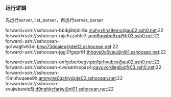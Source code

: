 ### 运行逻辑
先运行server_list_parser，再运行server_parser

forward=ssh://sshocean-bbdg9djdlr8a:muhyxhhz8emc@au02.ssh0.net:22
forward=ssh://sshocean-rajchzzobfc7:sqm8qgsbu8xq@fr03.ssh0.net:22
forward=ssh://sshocean-qo1wagllv63m:bhwj73doaieq@de02.sshocean.net:22
forward=ssh://sshocean-jggi0fgqpr6f:thhgve0x6veu@nl01.sshocean.net:22

forward=ssh://sshocean-onfgcberbegv:ptn1prhvubcx@au02.ssh0.net:22
forward=ssh://sshocean-cvwssmkxpaz4:oayuvordlepb@fr03.ssh0.net:22
forward=ssh://sshocean-r5mnhuqaee9h:ammyne0qahjy@de02.sshocean.net:22
forward=ssh://sshocean-xvujwbowiq5j:d9nqhkcfarjw@nl01.sshocean.net:22